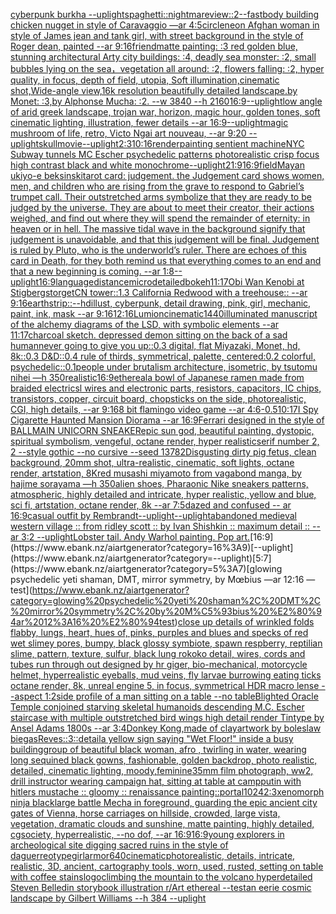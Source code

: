 [cyberpunk burkha --uplight](https://www.ebank.nz/aiartgenerator?category=cyberpunk%20burkha%20--uplight)[spaghetti](https://www.ebank.nz/aiartgenerator?category=spaghetti)[::nightmare](https://www.ebank.nz/aiartgenerator?category=%3A%3Anightmare)[view::2](https://www.ebank.nz/aiartgenerator?category=view%3A%3A2)[--fast](https://www.ebank.nz/aiartgenerator?category=--fast)[body building chicken nugget in style of Caravaggio —ar 4:5](https://www.ebank.nz/aiartgenerator?category=body%20building%20chicken%20nugget%20in%20style%20of%20Caravaggio%20%E2%80%94ar%204%3A5)[circle](https://www.ebank.nz/aiartgenerator?category=circle)[neon Afghan woman in style of James jean and tank girl, with street background in the style of Roger dean, painted --ar 9:16](https://www.ebank.nz/aiartgenerator?category=neon%20Afghan%20woman%20in%20style%20of%20James%20jean%20and%20tank%20girl%2C%20with%20street%20background%20in%20the%20style%20of%20Roger%20dean%2C%20painted%20--ar%209%3A16)[friend](https://www.ebank.nz/aiartgenerator?category=friend)[matte painting: :3 red golden blue, stunning architectural Arty city buildings: :4, deadly sea monster: :2, small bubbles lying on the sea，vegetation all around: :2, flowers falling: :2, hyper quality, in focus, depth of field, utopia, Soft illumination,cinematic shot,Wide-angle view,16k resolution beautifully detailed landscape.by Monet: :3,by Alphonse Mucha: :2. --w 3840 --h 2160](https://www.ebank.nz/aiartgenerator?category=matte%20painting%3A%20%3A3%20red%20golden%20blue%2C%20stunning%20architectural%20Arty%20city%20buildings%3A%20%3A4%2C%20deadly%20sea%20monster%3A%20%3A2%2C%20small%20bubbles%20lying%20on%20the%20sea%EF%BC%8Cvegetation%20all%20around%3A%20%3A2%2C%20flowers%20falling%3A%20%3A2%2C%20hyper%20quality%2C%20in%20focus%2C%20depth%20of%20field%2C%20utopia%2C%20Soft%20illumination%2Ccinematic%20shot%2CWide-angle%20view%2C16k%20resolution%20beautifully%20detailed%20landscape.by%20Monet%3A%20%3A3%2Cby%20Alphonse%20Mucha%3A%20%3A2.%20--w%203840%20--h%202160)[16:9](https://www.ebank.nz/aiartgenerator?category=16%3A9)[--uplight](https://www.ebank.nz/aiartgenerator?category=--uplight)[low angle of arid greek landscape, trojan war, horizon, magic hour, golden tones, soft cinematic lighting, illustration, fewer details --ar 16:9](https://www.ebank.nz/aiartgenerator?category=low%20angle%20of%20arid%20greek%20landscape%2C%20trojan%20war%2C%20horizon%2C%20magic%20hour%2C%20golden%20tones%2C%20soft%20cinematic%20lighting%2C%20illustration%2C%20fewer%20details%20--ar%2016%3A9)[--uplight](https://www.ebank.nz/aiartgenerator?category=--uplight)[magic mushroom of life, retro, Victo Ngai art nouveau, --ar 9:20 --uplight](https://www.ebank.nz/aiartgenerator?category=magic%20mushroom%20of%20life%2C%20retro%2C%20Victo%20Ngai%20art%20nouveau%2C%20--ar%209%3A20%20--uplight)[skull](https://www.ebank.nz/aiartgenerator?category=skull)[movie](https://www.ebank.nz/aiartgenerator?category=movie)[--uplight](https://www.ebank.nz/aiartgenerator?category=--uplight)[2:3](https://www.ebank.nz/aiartgenerator?category=2%3A3)[10:16](https://www.ebank.nz/aiartgenerator?category=10%3A16)[render](https://www.ebank.nz/aiartgenerator?category=render)[painting sentient machine](https://www.ebank.nz/aiartgenerator?category=painting%20sentient%20machine)[NYC Subway tunnels  MC Escher psychedelic patterns photorealistic crisp focus high contrast black and white monochrome](https://www.ebank.nz/aiartgenerator?category=NYC%20Subway%20tunnels%20%20MC%20Escher%20psychedelic%20patterns%20photorealistic%20crisp%20focus%20high%20contrast%20black%20and%20white%20monochrome)[--uplight](https://www.ebank.nz/aiartgenerator?category=--uplight)[21:9](https://www.ebank.nz/aiartgenerator?category=21%3A9)[16:9](https://www.ebank.nz/aiartgenerator?category=16%3A9)[field](https://www.ebank.nz/aiartgenerator?category=field)[Mayan ukiyo-e beksinski](https://www.ebank.nz/aiartgenerator?category=Mayan%20ukiyo-e%20beksinski)[tarot card: judgement. the Judgement card shows women, men, and children who are rising from the grave to respond to Gabriel’s trumpet call. Their outstretched arms symbolize that they are ready to be judged by the universe. They are about to meet their creator, their actions weighed, and find out where they will spend the remainder of eternity: in heaven or in hell. The massive tidal wave in the background signify that judgement is unavoidable, and that this judgement will be final.   Judgement is ruled by Pluto, who is the underworld’s ruler. There are echoes of this card in Death, for they both remind us that everything comes to an end and that a new beginning is coming. --ar 1:8](https://www.ebank.nz/aiartgenerator?category=tarot%20card%3A%20judgement.%20the%20Judgement%20card%20shows%20women%2C%20men%2C%20and%20children%20who%20are%20rising%20from%20the%20grave%20to%20respond%20to%20Gabriel%E2%80%99s%20trumpet%20call.%20Their%20outstretched%20arms%20symbolize%20that%20they%20are%20ready%20to%20be%20judged%20by%20the%20universe.%20They%20are%20about%20to%20meet%20their%20creator%2C%20their%20actions%20weighed%2C%20and%20find%20out%20where%20they%20will%20spend%20the%20remainder%20of%20eternity%3A%20in%20heaven%20or%20in%20hell.%20The%20massive%20tidal%20wave%20in%20the%20background%20signify%20that%20judgement%20is%20unavoidable%2C%20and%20that%20this%20judgement%20will%20be%20final.%20%20%20Judgement%20is%20ruled%20by%20Pluto%2C%20who%20is%20the%20underworld%E2%80%99s%20ruler.%20There%20are%20echoes%20of%20this%20card%20in%20Death%2C%20for%20they%20both%20remind%20us%20that%20everything%20comes%20to%20an%20end%20and%20that%20a%20new%20beginning%20is%20coming.%20--ar%201%3A8)[--uplight](https://www.ebank.nz/aiartgenerator?category=--uplight)[16:9](https://www.ebank.nz/aiartgenerator?category=16%3A9)[language](https://www.ebank.nz/aiartgenerator?category=language)[distance](https://www.ebank.nz/aiartgenerator?category=distance)[microdetailed](https://www.ebank.nz/aiartgenerator?category=microdetailed)[bokeh](https://www.ebank.nz/aiartgenerator?category=bokeh)[11:17](https://www.ebank.nz/aiartgenerator?category=11%3A17)[Obi Wan Kenobi at Stigbergstorget](https://www.ebank.nz/aiartgenerator?category=Obi%20Wan%20Kenobi%20at%20Stigbergstorget)[CN tower::1.3 California Redwood with a treehouse:: --ar 9:16](https://www.ebank.nz/aiartgenerator?category=CN%20tower%3A%3A1.3%20California%20Redwood%20with%20a%20treehouse%3A%3A%20--ar%209%3A16)[earth](https://www.ebank.nz/aiartgenerator?category=earth)[strip::](https://www.ebank.nz/aiartgenerator?category=strip%3A%3A)[--hd](https://www.ebank.nz/aiartgenerator?category=--hd)[illust, cyberpunk, detail drawing, pink, girl, mechanic, paint, ink, mask --ar 9:16](https://www.ebank.nz/aiartgenerator?category=illust%2C%20cyberpunk%2C%20detail%20drawing%2C%20pink%2C%20girl%2C%20mechanic%2C%20paint%2C%20ink%2C%20mask%20--ar%209%3A16)[12:16](https://www.ebank.nz/aiartgenerator?category=12%3A16)[Lumion](https://www.ebank.nz/aiartgenerator?category=Lumion)[cinematic](https://www.ebank.nz/aiartgenerator?category=cinematic)[1440](https://www.ebank.nz/aiartgenerator?category=1440)[illuminated manuscript of the alchemy diagrams of the LSD, with symbolic elements --ar 11:17](https://www.ebank.nz/aiartgenerator?category=illuminated%20manuscript%20of%20the%20alchemy%20diagrams%20of%20the%20LSD%2C%20with%20symbolic%20elements%20--ar%2011%3A17)[charcoal sketch. depressed demon sitting on the back of a sad human](https://www.ebank.nz/aiartgenerator?category=charcoal%20sketch.%20depressed%20demon%20sitting%20on%20the%20back%20of%20a%20sad%20human)[never going to give you up::0.3 digital, flat Miyazaki, Monet, hd, 8k::0.3 D&D::0.4 rule of thirds, symmetrical, palette, centered:0.2 colorful, psychedelic::0.1](https://www.ebank.nz/aiartgenerator?category=never%20going%20to%20give%20you%20up%3A%3A0.3%20digital%2C%20flat%20Miyazaki%2C%20Monet%2C%20hd%2C%208k%3A%3A0.3%20D%26D%3A%3A0.4%20rule%20of%20thirds%2C%20symmetrical%2C%20palette%2C%20centered%3A0.2%20colorful%2C%20psychedelic%3A%3A0.1)[people under brutalism architecture, isometric, by tsutomu nihei —h 350](https://www.ebank.nz/aiartgenerator?category=people%20under%20brutalism%20architecture%2C%20isometric%2C%20by%20tsutomu%20nihei%20%E2%80%94h%20350)[realistic](https://www.ebank.nz/aiartgenerator?category=realistic)[16:9](https://www.ebank.nz/aiartgenerator?category=16%3A9)[ethereal](https://www.ebank.nz/aiartgenerator?category=ethereal)[a bowl of Japanese ramen made from braided electricsl wires and electronic parts, resistors, capacitors, IC chips, transistors, copper, circuit board, chopsticks on the side,  photorealistic, CGI, high details, --ar 9:16](https://www.ebank.nz/aiartgenerator?category=a%20bowl%20of%20Japanese%20ramen%20made%20from%20braided%20electricsl%20wires%20and%20electronic%20parts%2C%20resistors%2C%20capacitors%2C%20IC%20chips%2C%20transistors%2C%20copper%2C%20circuit%20board%2C%20chopsticks%20on%20the%20side%2C%20%20photorealistic%2C%20CGI%2C%20high%20details%2C%20--ar%209%3A16)[8 bit flamingo video game --ar 4:6](https://www.ebank.nz/aiartgenerator?category=8%20bit%20flamingo%20video%20game%20--ar%204%3A6)[-0.5](https://www.ebank.nz/aiartgenerator?category=-0.5)[10:17](https://www.ebank.nz/aiartgenerator?category=10%3A17)[I Spy Cigarette Haunted Mansion Diorama --ar 16:9](https://www.ebank.nz/aiartgenerator?category=I%20Spy%20Cigarette%20Haunted%20Mansion%20Diorama%20--ar%2016%3A9)[Ferrari designed in the style of BALLMAIN UNICORN SNEAKER](https://www.ebank.nz/aiartgenerator?category=Ferrari%20designed%20in%20the%20style%20of%20BALLMAIN%20UNICORN%20SNEAKER)[epic sun god, beautiful painting, dystopic, spiritual symbolism, vengeful, octane render, hyper realistic](https://www.ebank.nz/aiartgenerator?category=epic%20sun%20god%2C%20beautiful%20painting%2C%20dystopic%2C%20spiritual%20symbolism%2C%20vengeful%2C%20octane%20render%2C%20hyper%20realistic)[serif number 2, 2 --style gothic --no cursive --seed 13782](https://www.ebank.nz/aiartgenerator?category=serif%20number%202%2C%202%20--style%20gothic%20--no%20cursive%20--seed%2013782)[Disgusting dirty pig fetus, clean background, 20mm shot, ultra-realistic, cinematic, soft lights, octane render, artstation, 8K](https://www.ebank.nz/aiartgenerator?category=Disgusting%20dirty%20pig%20fetus%2C%20clean%20background%2C%2020mm%20shot%2C%20ultra-realistic%2C%20cinematic%2C%20soft%20lights%2C%20octane%20render%2C%20artstation%2C%208K)[red musashi miyamoto from vagabond manga, by hajime sorayama —h 350](https://www.ebank.nz/aiartgenerator?category=red%20musashi%20miyamoto%20from%20vagabond%20manga%2C%20by%20hajime%20sorayama%20%E2%80%94h%20350)[alien shoes, Pharaonic Nike sneakers patterns, atmospheric, highly detailed and intricate, hyper realistic, yellow and blue, sci fi, artstation, octane render, 8k --ar 7:5](https://www.ebank.nz/aiartgenerator?category=alien%20shoes%2C%20Pharaonic%20Nike%20sneakers%20patterns%2C%20atmospheric%2C%20highly%20detailed%20and%20intricate%2C%20hyper%20realistic%2C%20yellow%20and%20blue%2C%20sci%20fi%2C%20artstation%2C%20octane%20render%2C%208k%20--ar%207%3A5)[dazed and confused -- ar 16:9](https://www.ebank.nz/aiartgenerator?category=dazed%20and%20confused%20--%20ar%2016%3A9)[casual outfit by Rembrandt](https://www.ebank.nz/aiartgenerator?category=casual%20outfit%20by%20Rembrandt)[--uplight](https://www.ebank.nz/aiartgenerator?category=--uplight)[--uplight](https://www.ebank.nz/aiartgenerator?category=--uplight)[abandoned medieval western village :: from ridley scott :: by Ivan Shishkin :: maximum detail :: --ar 3:2 --uplight](https://www.ebank.nz/aiartgenerator?category=abandoned%20medieval%20western%20village%20%3A%3A%20from%20ridley%20scott%20%3A%3A%20by%20Ivan%20Shishkin%20%3A%3A%20maximum%20detail%20%3A%3A%20--ar%203%3A2%20--uplight)[Lobster tail. Andy Warhol painting. Pop art.](https://www.ebank.nz/aiartgenerator?category=Lobster%20tail.%20Andy%20Warhol%20painting.%20Pop%20art.)[16:9](https://www.ebank.nz/aiartgenerator?category=16%3A9)[--uplight](https://www.ebank.nz/aiartgenerator?category=--uplight)[5:7](https://www.ebank.nz/aiartgenerator?category=5%3A7)[glowing psychedelic yeti shaman, DMT, mirror symmetry, by Mœbius —ar 12:16 —test](https://www.ebank.nz/aiartgenerator?category=glowing%20psychedelic%20yeti%20shaman%2C%20DMT%2C%20mirror%20symmetry%2C%20by%20M%C5%93bius%20%E2%80%94ar%2012%3A16%20%E2%80%94test)[close up details of wrinkled folds flabby, lungs, heart, hues of, pinks, purples and blues and specks of red wet slimey pores, bumpy, black glossy symbiote, spawn respberry, reptilian slime, pattern, texture, sulfur, black lung rokoko detail, wires, cords and tubes run through out designed by hr giger, bio-mechanical, motorcycle helmet, hyperrealistic eyeballs, mud veins, fly larvae burrowing eating ticks octane render, 8k, unreal engine 5, in focus, symmetrical HDR macro lense --aspect 1:2](https://www.ebank.nz/aiartgenerator?category=close%20up%20details%20of%20wrinkled%20folds%20flabby%2C%20lungs%2C%20heart%2C%20hues%20of%2C%20pinks%2C%20purples%20and%20blues%20and%20specks%20of%20red%20wet%20slimey%20pores%2C%20bumpy%2C%20black%20glossy%20symbiote%2C%20spawn%20respberry%2C%20reptilian%20slime%2C%20pattern%2C%20texture%2C%20sulfur%2C%20black%20lung%20rokoko%20detail%2C%20wires%2C%20cords%20and%20tubes%20run%20through%20out%20designed%20by%20hr%20giger%2C%20bio-mechanical%2C%20motorcycle%20helmet%2C%20hyperrealistic%20eyeballs%2C%20mud%20veins%2C%20fly%20larvae%20burrowing%20eating%20ticks%20octane%20render%2C%208k%2C%20unreal%20engine%205%2C%20in%20focus%2C%20symmetrical%20HDR%20macro%20lense%20--aspect%201%3A2)[side profile of a man sitting on a table --no table](https://www.ebank.nz/aiartgenerator?category=side%20profile%20of%20a%20man%20sitting%20on%20a%20table%20--no%20table)[Blighted Oracle Temple conjoined starving skeletal humanoids descending M.C. Escher staircase with multiple outstretched bird wings high detail render Tintype by Ansel Adams 1800s --ar 3:4](https://www.ebank.nz/aiartgenerator?category=Blighted%20Oracle%20Temple%20conjoined%20starving%20skeletal%20humanoids%20descending%20M.C.%20Escher%20staircase%20with%20multiple%20outstretched%20bird%20wings%20high%20detail%20render%20Tintype%20by%20Ansel%20Adams%201800s%20--ar%203%3A4)[Donkey Kong,made of clay](https://www.ebank.nz/aiartgenerator?category=Donkey%20Kong%2Cmade%20of%20clay)[artwork by boleslaw biegas](https://www.ebank.nz/aiartgenerator?category=artwork%20by%20boleslaw%20biegas)[Reves::3::](https://www.ebank.nz/aiartgenerator?category=Reves%3A%3A3%3A%3A)[detail](https://www.ebank.nz/aiartgenerator?category=detail)[a yellow sign saying "Wet Floor!" inside a busy building](https://www.ebank.nz/aiartgenerator?category=a%20yellow%20sign%20saying%20%22Wet%20Floor%21%22%20inside%20a%20busy%20building)[group of beautiful black woman, afro , twirling in water, wearing long sequined black gowns, fashionable, golden backdrop, photo realistic, detailed, cinematic lighting, moody,feminine](https://www.ebank.nz/aiartgenerator?category=group%20of%20beautiful%20black%20woman%2C%20afro%20%2C%20twirling%20in%20water%2C%20wearing%20long%20sequined%20black%20gowns%2C%20fashionable%2C%20golden%20backdrop%2C%20photo%20realistic%2C%20detailed%2C%20cinematic%20lighting%2C%20moody%2Cfeminine)[35mm film photograph, ww2, drill instructor wearing campaign hat, sitting at table at camp](https://www.ebank.nz/aiartgenerator?category=35mm%20film%20photograph%2C%20ww2%2C%20drill%20instructor%20wearing%20campaign%20hat%2C%20sitting%20at%20table%20at%20camp)[putin with hitlers mustache :: gloomy :: renaissance painting::](https://www.ebank.nz/aiartgenerator?category=putin%20with%20hitlers%20mustache%20%3A%3A%20gloomy%20%3A%3A%20renaissance%20painting%3A%3A)[portal](https://www.ebank.nz/aiartgenerator?category=portal)[1024](https://www.ebank.nz/aiartgenerator?category=1024)[2:3](https://www.ebank.nz/aiartgenerator?category=2%3A3)[xenomorph ninja black](https://www.ebank.nz/aiartgenerator?category=xenomorph%20ninja%20black)[large battle Mecha in foreground, guarding the epic ancient city gates of Vienna, horse carriages on hillside, crowded, large vista, vegetation, dramatic clouds and sunshine, matte painting, highly detailed, cgsociety, hyperrealistic, --no dof, --ar 16:9](https://www.ebank.nz/aiartgenerator?category=large%20battle%20Mecha%20in%20foreground%2C%20guarding%20the%20epic%20ancient%20city%20gates%20of%20Vienna%2C%20horse%20carriages%20on%20hillside%2C%20crowded%2C%20large%20vista%2C%20vegetation%2C%20dramatic%20clouds%20and%20sunshine%2C%20matte%20painting%2C%20highly%20detailed%2C%20cgsociety%2C%20hyperrealistic%2C%20--no%20dof%2C%20--ar%2016%3A9)[16:9](https://www.ebank.nz/aiartgenerator?category=16%3A9)[young explorers in archeological site digging sacred ruins in the style of daguerreotype](https://www.ebank.nz/aiartgenerator?category=young%20explorers%20in%20archeological%20site%20digging%20sacred%20ruins%20in%20the%20style%20of%20daguerreotype)[girl](https://www.ebank.nz/aiartgenerator?category=girl)[armor](https://www.ebank.nz/aiartgenerator?category=armor)[640](https://www.ebank.nz/aiartgenerator?category=640)[cinematic](https://www.ebank.nz/aiartgenerator?category=cinematic)[photorealistic, details, intricate,  realistic, 3D,  ancient, cartography tools, worn, used, rusted, setting on table with coffee stains](https://www.ebank.nz/aiartgenerator?category=photorealistic%2C%20details%2C%20intricate%2C%20%20realistic%2C%203D%2C%20%20ancient%2C%20cartography%20tools%2C%20worn%2C%20used%2C%20rusted%2C%20setting%20on%20table%20with%20coffee%20stains)[logo](https://www.ebank.nz/aiartgenerator?category=logo)[climbing the mountain to the volcano hyperdetailed Steven Belledin storybook illustration r/Art ethereal --test](https://www.ebank.nz/aiartgenerator?category=climbing%20the%20mountain%20to%20the%20volcano%20hyperdetailed%20Steven%20Belledin%20storybook%20illustration%20r/Art%20ethereal%20--test)[an eerie cosmic landscape by Gilbert Williams --h 384 --uplight](https://www.ebank.nz/aiartgenerator?category=an%20eerie%20cosmic%20landscape%20by%20Gilbert%20Williams%20--h%20384%20--uplight)